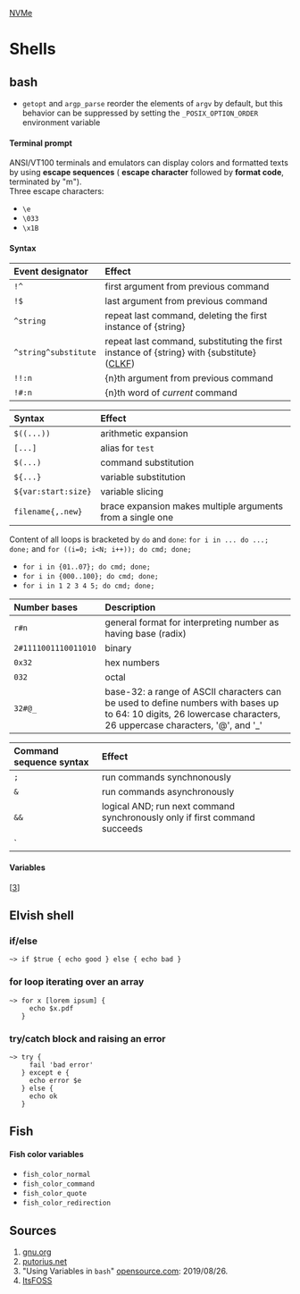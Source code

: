[NVMe]: # 'Nonvolatile Memory Express (NVMe)&#10;Next-generation interface protocol for accelerated communication between the processor and flash storage hardware.&#10;NVMe was initially limited to the consumer market and intended for smartphones and large enterprise storage. It supports up to 64,000 parallel queues with 64,000 commands per queue, and thus delivers significantly higher performance than the previously predominant SAS and SATA hard disk interfaces.&#10;_Admin Magazine_. Issue 54, Feb/Mar 2020.: 16'

[NVMe][NVMe]
# Shells
## bash
- `getopt` and `argp_parse` reorder the elements of `argv` by default, but this behavior can be suppressed by setting the `_POSIX_OPTION_ORDER` environment variable
#### Terminal prompt


ANSI/VT100 terminals and emulators can display colors and formatted texts by using __escape sequences__ ( __escape character__ followed by __format code__, terminated by "m").\
Three escape characters:
  - `\e` 
  - `\033`
  - `\x1B`

#### Syntax

Event designator        | Effect
:---                    | :---
`!^`                    | first argument from previous command 
`!$`                    | last argument from previous command 
`^string`               | repeat last command, deleting the first instance of {string} 
`^string^substitute`    | repeat last command, substituting the first instance of {string} with {substitute} ([CLKF](https://github.com/jasper-zanjani/notes/blob/master/sources.md))
`!!:n`                  | {n}th argument from previous command 
`!#:n`                  | {n}th word of _current_ command

Syntax                  | Effect
:---                    | :---
`$((...))`              | arithmetic expansion
`[...]`                 | alias for `test`
`$(...)`                | command substitution
`${...}`                | variable substitution
`${var:start:size}`     | variable slicing
`filename{,.new}`       | brace expansion makes multiple arguments from a single one

Content of all loops is bracketed by `do` and `done`: `for i in ... do ...; done;` and `for ((i=0; i<N; i++)); do cmd; done;`
  - `for i in {01..07}; do cmd; done;`
  - `for i in {000..100}; do cmd; done;`
  - `for i in 1 2 3 4 5; do cmd; done;`

Number bases            | Description
:---                    | :---
`r#n`                   | general format for interpreting number <n> as having base (radix) <r>
`2#1111001110011010`    | binary 
`0x32`                  | hex numbers 
`032`                   | octal 
`32#@_`                 | base-32: a range of ASCII characters can be used to define numbers with bases up to 64: 10 digits, 26 lowercase characters, 26 uppercase characters, '@', and '_' 

Command sequence syntax | Effect
:---                    | :---
`;`   | run commands synchnonously
`&`   | run commands asynchronously
`&&`  | logical AND; run next command synchronously only if first command succeeds
`||`  | logical OR; run next command synchronously only if first command fails
#### Variables
[[3](#sources)]
## Elvish shell
### if/else
```elvish
~> if $true { echo good } else { echo bad }
```
### for loop iterating over an array
```elvish
~> for x [lorem ipsum] {
     echo $x.pdf
   }
```
### try/catch block and raising an error
```elvish
~> try {
     fail 'bad error'
   } except e {
     echo error $e
   } else {
     echo ok
   }
```
## Fish
#### Fish color variables
  - `fish_color_normal`
  - `fish_color_command`
  - `fish_color_quote`
  - `fish_color_redirection` 

## Sources
  1. [gnu.org](https://www.gnu.org/software/libc/manual/html_node/Argument-Syntax.html)
  2. [putorius.net](https://www.putorius.net/bash-using-control-operators.html)
  3. "Using Variables in `bash`" [opensource.com](https://opensource.com/article/19/8/using-variables-bash): 2019/08/26.
  4. [ItsFOSS](https://itsfoss.com/elvish-shell/)